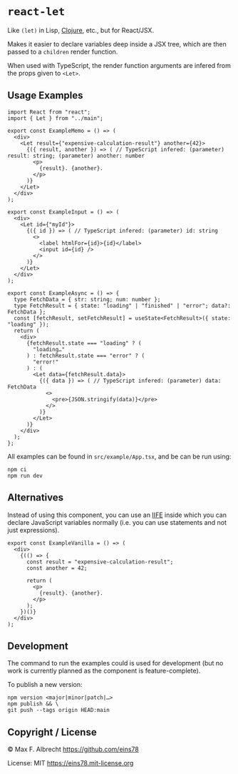 # `react-let`

Like `(let)` in Lisp, [Clojure](https://clojuredocs.org/clojure.core/let), etc., but for React/JSX.

Makes it easier to declare variables deep inside a JSX tree,
which are then passed to a `children` render function.

When used with TypeScript, the render function arguments are infered from the props given to `<Let>`.

## Usage Examples

```tsx
import React from "react";
import { Let } from "../main";

export const ExampleMemo = () => (
  <div>
    <Let result={"expensive-calculation-result"} another={42}>
      {({ result, another }) => ( // TypeScript infered: (parameter) result: string; (parameter) another: number
        <p>
          {result}. {another}.
        </p>
      )}
    </Let>
  </div>
);

export const ExampleInput = () => (
  <div>
    <Let id={"myId"}>
      {({ id }) => ( // TypeScript infered: (parameter) id: string
        <>
          <label htmlFor={id}>{id}</label>
          <input id={id} />
        </>
      )}
    </Let>
  </div>
);

export const ExampleAsync = () => {
  type FetchData = { str: string; num: number };
  type FetchResult = { state: "loading" | "finished" | "error"; data?: FetchData };
  const [fetchResult, setFetchResult] = useState<FetchResult>({ state: "loading" });
  return (
    <div>
      {fetchResult.state === "loading" ? (
        "loading…"
      ) : fetchResult.state === "error" ? (
        "error!"
      ) : (
        <Let data={fetchResult.data}>
          {({ data }) => ( // TypeScript infered: (parameter) data: FetchData
            <>
              <pre>{JSON.stringify(data)}</pre>
            </>
          )}
        </Let>
      )}
    </div>
  );
};
```

All examples can be found in `src/example/App.tsx`,
and be can be run using:

```shell
npm ci
npm run dev
```

## Alternatives

Instead of using this component, you can use an [IIFE](https://developer.mozilla.org/en-US/docs/Glossary/IIFE) inside which you can declare JavaScript variables normally (i.e. you can use statements and not just expressions).

```tsx
export const ExampleVanilla = () => (
  <div>
    {(() => {
      const result = "expensive-calculation-result";
      const another = 42;

      return (
        <p>
          {result}. {another}.
        </p>
      );
    })()}
  </div>
);
```

## Development

The command to run the examples could is used for development (but no work is currently planned as the component is feature-complete).

To publish a new version:

```shell
npm version <major|minor|patch|…>
npm publish && \
git push --tags origin HEAD:main
```

## Copyright / License

© Max F. Albrecht <https://github.com/eins78>

License: MIT <https://eins78.mit-license.org>
